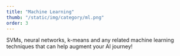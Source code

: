 ```yaml
---
title: "Machine Learning"
thumb: "/static/img/category/ml.png"
order: 3
---
```

SVMs, neural networks, k-means and any related machine learning techniques that can help augment your AI journey!
